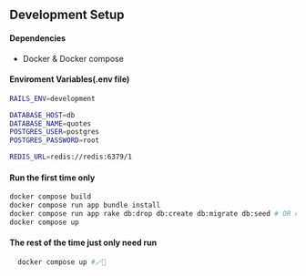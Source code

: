 ## Development Setup

#### Dependencies  
- Docker & Docker compose

#### Enviroment Variables(.env file)
```bash
RAILS_ENV=development

DATABASE_HOST=db
DATABASE_NAME=quotes
POSTGRES_USER=postgres
POSTGRES_PASSWORD=root

REDIS_URL=redis://redis:6379/1
```

#### Run the first time only
```bash
docker compose build
docker compose run app bundle install
docker compose run app rake db:drop db:create db:migrate db:seed # OR rails db:reset
docker compose up
```

#### The rest of the time just only need run
```bash
  docker compose up #🪄🐋
```